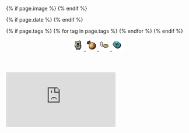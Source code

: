 <!DOCTYPE html>
<html lang="en">    
<head>
  <meta charset="UTF-8">
  <meta name="viewport" content="width=device-width, initial-scale=1.0">
  
  <title>
    {% if page.id == "home" %}
      {{ site.title }}
    {% else %}
      {{ page.title }} — {{ site.title }}
    {% endif %}
  </title>

  <link rel="canonical" href="{{ page.canonical_url | default: site.url | append: page.url }}">  
  <link rel="alternate" type="application/rss+xml" title="{{ site.title }}" href="{{ site.baseurl }}/rss.xml">

  <meta property="og:site_name" content="{{ site.title }}">
  <meta property="og:title" content="{{ page.title | default: site.title }}">
  <meta property="og:type" content="{% if page.title %}article{% else %}website{% endif %}">
  <meta property="og:url" content="{{ site.url }}{{ page.url }}">
  
  {% if page.image %}
    <meta property="og:image" content="{% if page.image contains 'https://' %}{{ page.image }}{% else %}{{ site.url }}{{ page.image }}{% endif %}">
  {% endif %}

  {% if page.date %}
    <meta property="article:published_time" content="{{ page.date | date_to_xmlschema }}">
    <meta property="article:author" content="{{ page.author | default: site.author | default: site.url }}">
  {% endif %}

  {% if page.tags %}
    <meta itemprop="keywords" content="{{ page.tags | join: ',' }}">
    {% for tag in page.tags %}
      <meta property="article:tag" content="{{ tag }}">
    {% endfor %}
  {% endif %}

  <link href="{{ '/style.css' | relative_url }}" rel="stylesheet">
  <link href="{{ '/pagefind/pagefind-ui.css' | relative_url }}" rel="stylesheet">
  <script src="{{ '/pagefind/pagefind-ui.js' | relative_url }}"></script>
  <script type="module">
    import PagefindHighlight from '{{ "/pagefind/pagefind-highlight.js" | relative_url }}';
    new PagefindHighlight({ highlightParam: "highlight" });
  </script>
  <script src="{{ '/assets/js/search.js' | relative_url }}" defer></script>
  
</head>
<body>
  <a class="search-input-block" id="search"></a>
  <header>
    <nav aria-label="Main navigation">
      <div class="header-container">
        <a class="internal-link" href="/">
          <img src="https://raw.githubusercontent.com/marioseixas/marioseixas.github.io/main/assets/Sudden_Death_Rune.gif" class="favicon" alt="Sudden Death Rune">
        </a>
        <a href="https://ib.bsb.br/archive">
          <img src="https://raw.githubusercontent.com/marioseixas/marioseixas.github.io/main/favicon.ico" class="favicon" alt="Archive">
        </a>
        <a href="https://ib.bsb.br/tags">
          <img src="https://raw.githubusercontent.com/marioseixas/marioseixas.github.io/main/assets/Label.gif" class="favicon" alt="Tags">
        </a>
        <a href="https://ib.bsb.br/events">
          <img src="https://raw.githubusercontent.com/marioseixas/marioseixas.github.io/main/assets/Paralyse_Rune.gif" class="favicon" alt="Events">
        </a>      
      </div>
    </nav>
  </header>
  <div class="wrapper">
    <main class="iframe-container">
      <iframe name="embed_readwrite" src="https://pad.ouvaton.coop/short-ref?alwaysShowChat=true&showLineNumbers=true&useMonospaceFont=true&noColors=true" frameborder="0" title="Embedded Pad"></iframe>
    </main>
  </div>
</body>
</html>
